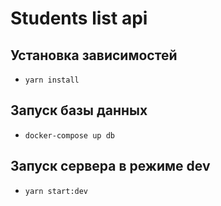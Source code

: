 # Students list api

## Установка зависимостей

- `yarn install`

## Запуск базы данных

- `docker-compose up db`

## Запуск сервера в режиме dev

- `yarn start:dev`
